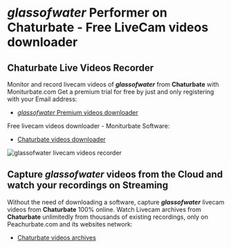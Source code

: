 # _glassofwater_ Performer on Chaturbate - Free LiveCam videos downloader

## Chaturbate Live Videos Recorder

Monitor and record livecam videos of **_glassofwater_** from **Chaturbate** with Moniturbate.com
Get a premium trial for free by just and only registering with your Email address:
* [_glassofwater_ Premium videos downloader](https://moniturbate.com/request-demo-licence-key.html)

Free livecam videos downloader - Moniturbate Software:
* [Chaturbate videos downloader](https://moniturbate.com/moniturbate-download-software.html)

![_glassofwater_ livecam videos recorder](https://peachurnet.com/templates/moniturbate-software.png)


## Capture _glassofwater_ videos from the Cloud and watch your recordings on Streaming

Without the need of downloading a software, capture **_glassofwater_** livecam videos from **Chaturbate** 100% online.
Watch Livecam archives from **Chaturbate** unlimitedly from thousands of existing recordings, only on Peachurbate.com and its websites network:
* [Chaturbate videos archives](https://peachurnet.com/)